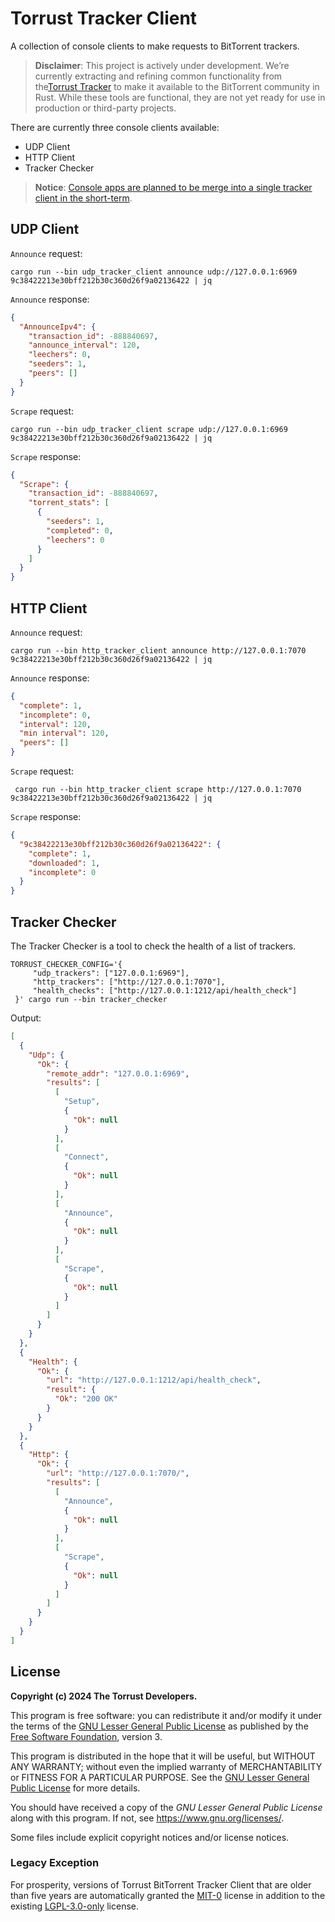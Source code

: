 # Torrust Tracker Client

A collection of console clients to make requests to BitTorrent trackers.

> **Disclaimer**: This project is actively under development. We’re currently extracting and refining common functionality from the[Torrust Tracker](https://github.com/torrust/torrust-tracker) to make it available to the BitTorrent community in Rust. While these tools are functional, they are not yet ready for use in production or third-party projects.

There are currently three console clients available:

- UDP Client
- HTTP Client
- Tracker Checker

> **Notice**: [Console apps are planned to be merge into a single tracker client in the short-term](https://github.com/torrust/torrust-tracker/discussions/660).

## UDP Client

`Announce` request:

```text
cargo run --bin udp_tracker_client announce udp://127.0.0.1:6969 9c38422213e30bff212b30c360d26f9a02136422 | jq
```

`Announce` response:

```json
{
  "AnnounceIpv4": {
    "transaction_id": -888840697,
    "announce_interval": 120,
    "leechers": 0,
    "seeders": 1,
    "peers": []
  }
}
```

`Scrape` request:

```text
cargo run --bin udp_tracker_client scrape udp://127.0.0.1:6969 9c38422213e30bff212b30c360d26f9a02136422 | jq
```

`Scrape` response:

```json
{
  "Scrape": {
    "transaction_id": -888840697,
    "torrent_stats": [
      {
        "seeders": 1,
        "completed": 0,
        "leechers": 0
      }
    ]
  }
}
```

## HTTP Client

`Announce` request:

```text
cargo run --bin http_tracker_client announce http://127.0.0.1:7070 9c38422213e30bff212b30c360d26f9a02136422 | jq
```

`Announce` response:

```json
{
  "complete": 1,
  "incomplete": 0,
  "interval": 120,
  "min interval": 120,
  "peers": []
}
```

`Scrape` request:

```text
 cargo run --bin http_tracker_client scrape http://127.0.0.1:7070 9c38422213e30bff212b30c360d26f9a02136422 | jq
```

`Scrape` response:

```json
{
  "9c38422213e30bff212b30c360d26f9a02136422": {
    "complete": 1,
    "downloaded": 1,
    "incomplete": 0
  }
}
```

## Tracker Checker

The Tracker Checker is a tool to check the health of a list of trackers.

```console
TORRUST_CHECKER_CONFIG='{
     "udp_trackers": ["127.0.0.1:6969"],
     "http_trackers": ["http://127.0.0.1:7070"],
     "health_checks": ["http://127.0.0.1:1212/api/health_check"]
 }' cargo run --bin tracker_checker
```

Output:

```json
[
  {
    "Udp": {
      "Ok": {
        "remote_addr": "127.0.0.1:6969",
        "results": [
          [
            "Setup",
            {
              "Ok": null
            }
          ],
          [
            "Connect",
            {
              "Ok": null
            }
          ],
          [
            "Announce",
            {
              "Ok": null
            }
          ],
          [
            "Scrape",
            {
              "Ok": null
            }
          ]
        ]
      }
    }
  },
  {
    "Health": {
      "Ok": {
        "url": "http://127.0.0.1:1212/api/health_check",
        "result": {
          "Ok": "200 OK"
        }
      }
    }
  },
  {
    "Http": {
      "Ok": {
        "url": "http://127.0.0.1:7070/",
        "results": [
          [
            "Announce",
            {
              "Ok": null
            }
          ],
          [
            "Scrape",
            {
              "Ok": null
            }
          ]
        ]
      }
    }
  }
]
```

## License

**Copyright (c) 2024 The Torrust Developers.**

This program is free software: you can redistribute it and/or modify it under the terms of the [GNU Lesser General Public License][LGPL_3_0] as published by the [Free Software Foundation][FSF], version 3.

This program is distributed in the hope that it will be useful, but WITHOUT ANY WARRANTY; without even the implied warranty of MERCHANTABILITY or FITNESS FOR A PARTICULAR PURPOSE. See the [GNU Lesser General Public License][LGPL_3_0] for more details.

You should have received a copy of the *GNU Lesser General Public License* along with this program. If not, see <https://www.gnu.org/licenses/>.

Some files include explicit copyright notices and/or license notices.

### Legacy Exception

For prosperity, versions of Torrust BitTorrent Tracker Client that are older than five years are automatically granted the [MIT-0][MIT_0] license in addition to the existing [LGPL-3.0-only][LGPL_3_0] license.

[LGPL_3_0]: ./LICENSE
[MIT_0]: ./docs/licenses/LICENSE-MIT_0
[FSF]: https://www.fsf.org/
